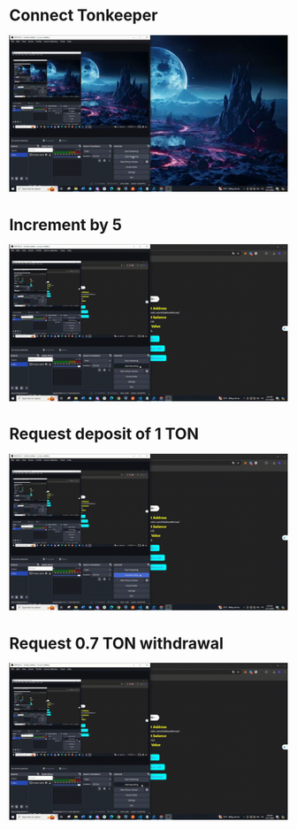 # Connect Tonkeeper

![alt text](./public/connectTonKeeper.gif)

# Increment by 5

![alt text](./public/increment5.gif)

# Request deposit of 1 TON

![alt text](./public/deposit.gif)

# Request 0.7 TON withdrawal

![alt text](./public/withdraw.gif)
